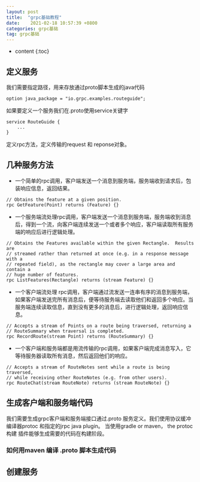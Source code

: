 ```yaml
---
layout: post
title:  "grpc基础教程"
date:    2021-02-18 10:57:39 +0800
categories: grpc基础
tag: grpc基础
---
```


* content
{:toc}

## 定义服务
我们需要指定路径，用来存放通过proto脚本生成的java代码
```
option java_package = "io.grpc.examples.routeguide";
```
如果要定义一个服务我们在.proto使用service关键字
```
service RouteGuide {
    ...
}
```
定义rpc方法，定义传输的request 和 reponse对象。
##  几种服务方法
- 一个简单的rpc调用，客户端发送一个消息到服务端，服务端收到请求后，包装响应信息，返回结果。
```
// Obtains the feature at a given position.
rpc GetFeature(Point) returns (Feature) {}
```
- 一个服务端流处理rpc调用，客户端发送一个消息到服务端，服务端收到消息后，得到一个流，向客户端连续发送一个或者多个响应，客户端读取所有服务端的响应后进行逻辑处理。

```
// Obtains the Features available within the given Rectangle.  Results are
// streamed rather than returned at once (e.g. in a response message with a
// repeated field), as the rectangle may cover a large area and contain a
// huge number of features.
rpc ListFeatures(Rectangle) returns (stream Feature) {}
```

- 一个客户端流处理 rpc调用，客户端通过流发送一连串有序的消息到服务端，如果客户端发送完所有消息后，便等待服务端去读取他们和返回多个响应。当服务端连续读取信息，直到没有更多的消息后，进行逻辑处理，返回响应信息。

```
// Accepts a stream of Points on a route being traversed, returning a
// RouteSummary when traversal is completed.
rpc RecordRoute(stream Point) returns (RouteSummary) {}
```
- 一个客户端和服务端都是用流传输的rpc调用，如果客户端完成消息写入，它等待服务器读取所有消息，然后返回他们的响应。
```
// Accepts a stream of RouteNotes sent while a route is being traversed,
// while receiving other RouteNotes (e.g. from other users).
rpc RouteChat(stream RouteNote) returns (stream RouteNote) {}
```


## 生成客户端和服务端代码
   我们需要生成grpc客户端和服务端接口通过.proto 服务定义。我们使用协议缓冲编译器protoc 和指定的jrpc java plugin。
   当使用gradle or maven， the protoc 构建 插件能够生成需要的代码在构建阶段。
### 如何用maven 编译 .proto 脚本生成代码
## 创建服务